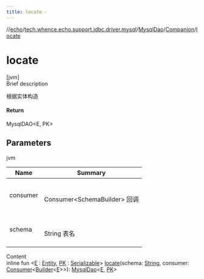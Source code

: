 ```yaml
---
title: locate -
---
```

//[echo](../../../index.md)/[tech.whence.echo.support.jdbc.driver.mysql](../../index.md)/[MysqlDao](../index.md)/[Companion](index.md)/[locate](locate.md)



# locate  
[jvm]  
Brief description  


根据实体构造



#### Return  


MysqlDAO<E, PK>



## Parameters  
  
jvm  
  
|  Name|  Summary| 
|---|---|
| consumer| <br><br>Consumer<SchemaBuilder<E>> 回调<br><br>
| schema| <br><br>String 表名<br><br>
  
  
Content  
inline fun <[E](locate.md) : [Entity](../../../tech.whence.echo.dal.entity/-entity/index.md), [PK](locate.md) : [Serializable](https://docs.oracle.com/javase/8/docs/api/java/io/Serializable.html)> [locate](locate.md)(schema: [String](https://kotlinlang.org/api/latest/jvm/stdlib/kotlin/-string/index.html), consumer: [Consumer](../../../tech.whence.echo.function/-consumer/index.md)<[Builder](../../../tech.whence.echo.dal.schema/-builder/index.md)<[E](locate.md)>>): [MysqlDao](../index.md)<[E](locate.md), [PK](locate.md)>  



